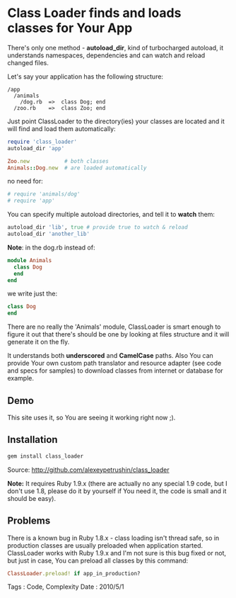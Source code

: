 # Class Loader finds and loads classes for Your App

There's only one method - **autoload_dir**, kind of turbocharged autoload, it understands namespaces, dependencies and can watch and reload changed files.

Let's say your application has the following structure:

```
/app
  /animals
    /dog.rb  =>  class Dog; end
  /zoo.rb    =>  class Zoo; end
```

Just point ClassLoader to the directory(ies) your classes are located and it will find and load them automatically:

``` ruby
require 'class_loader'
autoload_dir 'app'

Zoo.new           # both classes
Animals::Dog.new  # are loaded automatically
```

no need for:

``` ruby
# require 'animals/dog'
# require 'app'
```

You can specify multiple autoload directories, and tell it to **watch** them:

``` ruby
autoload_dir 'lib', true # provide true to watch & reload
autoload_dir 'another_lib'
```

**Note**: in the dog.rb instead of:

``` ruby
module Animals
  class Dog
  end
end
```

we write just the:
``` ruby
class Dog
end
```

There are no really the 'Animals' module, ClassLoader is smart enough to figure it out that there's should be one by looking at files structure and it will generate it on the fly.

It understands both **underscored** and **CamelCase** paths. Also You can provide Your own custom path translator and resource adapter (see code and specs for samples) to download classes from internet or database for example.

## Demo

This site uses it, so You are seeing it working right now ;).

## Installation

``` bash
gem install class_loader
```

Source: http://github.com/alexeypetrushin/class_loader

**Note:** It requires Ruby 1.9.x (there are actually no any special 1.9 code, but I don't use 1.8, please do it by yourself if You need it, the code is small and it should be easy).

## Problems

There is a known bug in Ruby 1.8.x - class loading isn't thread safe, so in production classes are usually preloaded when application started.
ClassLoader works with Ruby 1.9.x and I'm not sure is this bug fixed or not, but just in case, You can preload all classes by this command:

``` ruby
ClassLoader.preload! if app_in_production?
```

Tags : Code, Complexity
Date : 2010/5/1